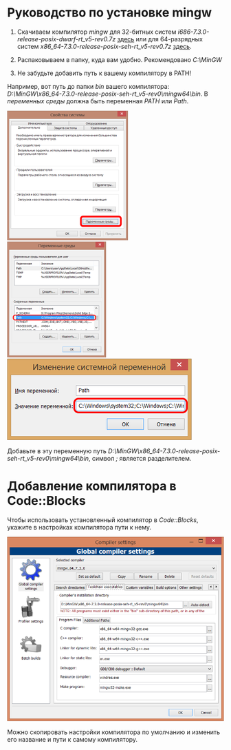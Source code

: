 # Руководство по установке mingw

1. Скачиваем компилятор *mingw* для 32-битных систем *i686-7.3.0-release-posix-dwarf-rt_v5-rev0.7z* [здесь](https://sourceforge.net/projects/mingw-w64/files/Toolchains%20targetting%20Win32/Personal%20Builds/mingw-builds/7.3.0/threads-posix/dwarf/i686-7.3.0-release-posix-dwarf-rt_v5-rev0.7z/download) 
или для 64-разрядных систем *x86_64-7.3.0-release-posix-seh-rt_v5-rev0.7z* [здесь](https://sourceforge.net/projects/mingw-w64/files/Toolchains%20targetting%20Win64/Personal%20Builds/mingw-builds/7.3.0/threads-posix/seh/x86_64-7.3.0-release-posix-seh-rt_v5-rev0.7z/download).

2. Распаковываем в папку, куда вам удобно. Рекомендовано *C:\MinGW*
3. Не забудьте добавить путь к вашему компилятору в PATH! 

Например, вот путь до папки *bin* вашего компилятора: *D:\MinGW\x86_64-7.3.0-release-posix-seh-rt_v5-rev0\mingw64\bin*.
В *переменных среды* должна быть переменная *PATH* или *Path*.

![doc/instruction/example_1.png](doc/instruction/example_1.png)
![doc/instruction/example_2.png](doc/instruction/example_2.png)
![doc/instruction/example_0.png](doc/instruction/example_0.png)

Добавьте в эту переменную путь *D:\MinGW\x86_64-7.3.0-release-posix-seh-rt_v5-rev0\mingw64\bin*, символ *;* является разделителем.

# Добавление компилятора в Code::Blocks

Чтобы использовать установленный компилятор в *Code::Blocks*, укажите в настройках компилятора пути к нему.

![doc/instruction/example_3.png](doc/instruction/example_3.png)

Можно скопировать настройки компилятора по умолчанию и изменить его название и пути к самому компилятору.










